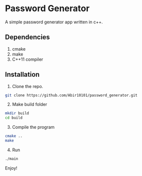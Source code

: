 
# Password Generator

A simple password generator app written in c++.

## Dependencies

1. cmake
2. make
3. C++11 compiler

  
## Installation 

1. Clone the repo.
```bash 
git clone https://github.com/Abir10101/password_generator.git
```
2. Make build folder
```bash 
mkdir build
cd build
```
3. Compile the program
```bash 
cmake ..
make
```
4. Run
```bash 
./main
```
Enjoy!
    

